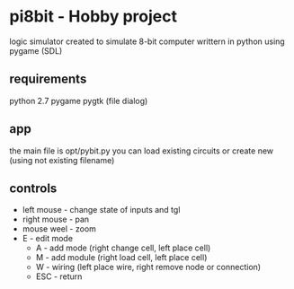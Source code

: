 # pi8bit - Hobby project
logic simulator created to simulate 8-bit computer
writtern in python using pygame (SDL)

## requirements
python 2.7
pygame
pygtk (file dialog)

## app
the main file is opt/pybit.py
you can load existing circuits or create new (using not existing filename)

## controls
* left mouse - change state of inputs and tgl
* right mouse - pan
* mouse weel - zoom
* E - edit mode
  * A - add mode (right change cell, left place cell)
  * M - add module (right load cell, left place cell)
  * W - wiring (left place wire, right remove node or connection)
  * ESC - return

